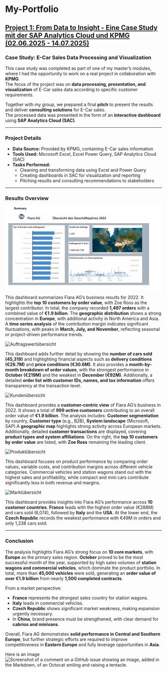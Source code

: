 # My-Portfolio

## [Project 1: From Data to Insight - Eine Case Study mit der SAP Analytics Cloud und KPMG (02.06.2025 - 14.07.2025)](https://github.com/DucTung269/KPMG-Casestudy)

### Case Study: E-Car Sales Data Processing and Visualization

This case study was completed as part of one of my master’s modules, where I had the opportunity to work on a real project in collaboration with **KPMG**.  
The focus of the project was on **data processing, presentation, and visualization** of E-Car sales data according to specific customer requirements.  

Together with my group, we prepared a final **pitch** to present the results and deliver **consulting solutions** for E-Car sales.  
The processed data was presented in the form of an **interactive dashboard** using **SAP Analytics Cloud (SAC)**.  

---

### Project Details

- **Data Source:** Provided by KPMG, containing E-Car sales information  
- **Tools Used:** Microsoft Excel, Excel Power Query, SAP Analytics Cloud (SAC)  
- **Tasks Performed:**  
  - Cleaning and transforming data using Excel and Power Query  
  - Creating dashboards in SAC for visualization and reporting  
  - Pitching results and consulting recommendations to stakeholders

---
 
### Results Overview

![Summery Dashboard](https://github.com/DucTung269/My-Portfolio/blob/5814e5d45b1d2741613d10e63bb8b7e83d0b0d9c/Images/KPMG%20Summery%201.png)

This dashboard summarizes Fiara AG’s business results for 2022.  It highlights the **top 10 customers by order value**, with Zoe Ross as the largest contributor.  In total, the company recorded **1,497 orders** with a combined value of **€1.9 billion**.  The **geographic distribution** shows a strong concentration in **Europe**, with additional activity in North America and Asia.  A **time series analysis** of the contribution margin indicates significant fluctuations, with peaks in **March, July, and November**, reflecting seasonal or project-driven performance trends.  


![Auftragswertübersicht](https://github.com/DucTung269/My-Portfolio/blob/0cb049937d3da40f89152d67cfb19bc9dda3a5b2/Images/KPMG%20Auftragswert%C3%BCbersicht%202.png)


This dashboard adds further detail by showing the **number of cars sold (45,319)** and highlighting financial aspects such as **delivery conditions (€26.7M)** and **price conditions (€30.6M)**.  It also provides a **month-by-month breakdown of order values**, with the strongest performance in **October (€219M)** and the weakest in **December (€92M)**.  Additionally, a detailed **order list with customer IDs, names, and tax information** offers transparency at the transaction level.  


![Kundenübersicht](https://github.com/DucTung269/My-Portfolio/blob/abe85effbbd04bb7abf6e7281ee0cc2ca7e5d9fa/Images/KPMG%20Kunden%C3%BCbersicht%203%20.png)


This dashboard provides a **customer-centric view** of Fiara AG’s business in 2022.  It shows a total of **999 active customers** contributing to an overall order value of **€1.9 billion**.  The analysis includes:   **Customer segmentation** by country, **Customer type** (e.g., B2B),  **System landscape** (Microsoft, SAP).A **geographic map** highlights strong activity across European markets.  Additionally, detailed **customer transactions** are displayed, covering **product types and system affiliations**.  On the right, the **top 10 customers by order value** are listed, with **Zoe Ross** remaining the leading client.  


![Produktübersicht](https://github.com/DucTung269/My-Portfolio/blob/abe85effbbd04bb7abf6e7281ee0cc2ca7e5d9fa/Images/KPMG%20Produkt%C3%BCbersicht%204.png)


This dashboard focuses on product performance by comparing order values, variable costs, and contribution margins across different vehicle categories. Commercial vehicles and station wagons stand out with the highest sales and profitability, while compact and mini cars contribute significantly less in both revenue and margins. 


![Marktübersicht](https://github.com/DucTung269/My-Portfolio/blob/79c7db56c473e03548fcb0ee33629357d3089563/Images/KPMG%20Markt%C3%BCbersicht%205.png)



This dashboard provides insights into Fiara AG’s performance across **10 customer countries**.   **France** leads with the highest order value (€288M) and cars sold (6,074), followed by **Italy** and the **USA**. At the lower end, the **Czech Republic** records the weakest performance with €49M in orders and only 1,238 cars sold.  

---
 
### Conclusion

The analysis highlights Fiara AG’s strong focus on **10 core markets**, with **Europe** as the primary sales region.  **October** proved to be the most successful month of the year, supported by high sales volumes of **station wagons and commercial vehicles**, which dominate the product portfolio.  In total, more than **45,000 vehicles** were sold, generating an **order value of over €1.9 billion** from nearly **1,500 completed contracts**.  

From a market perspective:  
- **France** represents the strongest sales country for station wagons.  
- **Italy** leads in commercial vehicles.  
- **Czech Republic** shows significant market weakness, making expansion urgently necessary.  
- In **China**, brand presence must be strengthened, with clear demand for **cabrios and minivans**.  

Overall, Fiara AG demonstrates **solid performance in Central and Southern Europe**, but further strategic efforts are required to improve competitiveness in **Eastern Europe** and fully leverage opportunities in **Asia**.  

Here is an image
![Screenshot of a comment on a GitHub issue showing an image, added in the Markdown, of an Octocat smiling and raising a tentacle.](https://myoctocat.com/assets/images/base-octocat.svg)
